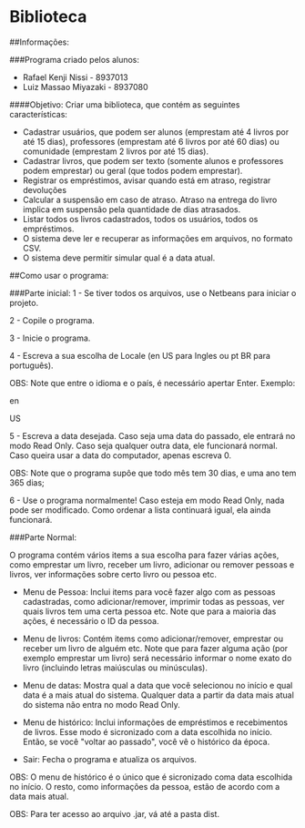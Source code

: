 # Biblioteca

##Informações:

###Programa criado pelos alunos:
- Rafael Kenji Nissi - 8937013
- Luiz Massao Miyazaki - 8937080

####Objetivo: 
Criar uma biblioteca, que contém as seguintes características:
- Cadastrar usuários, que podem ser alunos (emprestam até 4 livros por até 15 dias), professores (emprestam até 6 livros por até 60 dias) ou comunidade (emprestam 2 livros por até 15 dias).
- Cadastrar livros, que podem ser texto (somente alunos e professores podem emprestar) ou geral (que todos podem emprestar).
- Registrar os empréstimos, avisar quando está em atraso, registrar devoluções
- Calcular a suspensão em caso de atraso. Atraso na entrega do livro implica em suspensão pela quantidade de dias atrasados.
- Listar todos os livros cadastrados, todos os usuários, todos os empréstimos.
- O sistema deve ler e recuperar as informações em arquivos, no formato CSV.
- O sistema deve permitir simular qual é a data atual.

##Como usar o programa:

###Parte inicial:
1 - Se tiver todos os arquivos, use o Netbeans para iniciar o projeto.

2 - Copile o programa.

3 - Inicie o programa.

4 - Escreva a sua escolha de Locale (en US para Ingles ou pt BR para português).

OBS: Note que entre o idioma e o país, é necessário apertar Enter.
Exemplo:

en

US

5 - Escreva a data desejada. Caso seja uma data do passado, ele entrará no modo Read Only. Caso seja qualquer outra data, ele funcionará normal. Caso queira usar a data do computador, apenas escreva 0.

OBS: Note que o programa supôe que todo mês tem 30 dias, e uma ano tem 365 dias;

6 - Use o programa normalmente! Caso esteja em modo Read Only, nada pode ser modificado. Como ordenar a lista continuará igual, ela ainda funcionará.

###Parte Normal:

O programa contém vários items a sua escolha para fazer várias ações, como emprestar um livro, receber um livro, adicionar ou remover pessoas e livros, ver informações sobre certo livro ou pessoa etc.

- Menu de Pessoa: Inclui items para você fazer algo com as pessoas cadastradas, como adicionar/remover, imprimir todas as pessoas, ver quais livros tem uma certa pessoa etc. Note que para a maioria das ações, é necessário o ID da pessoa.

- Menu de livros: Contém items como adicionar/remover, emprestar ou receber um livro de alguém etc. Note que para fazer alguma ação (por exemplo emprestar um livro) será necessário informar o nome exato do livro (incluindo letras maiúsculas ou minúsculas).

- Menu de datas: Mostra qual a data que você selecionou no início e qual data é a mais atual do sistema. Qualquer data a partir da data mais atual do sistema não entra no modo Read Only.

- Menu de histórico: Inclui informações de empréstimos e recebimentos de livros. Esse modo é sicronizado com a data escolhida no início. Então, se você "voltar ao passado", você vê o histórico da época.

- Sair: Fecha o programa e atualiza os arquivos.

OBS: O menu de histórico é o único que é sicronizado coma  data escolhida no início. O resto, como informações da pessoa, estão de acordo com a data mais atual.

OBS: Para ter acesso ao arquivo .jar, vá até a pasta dist.
